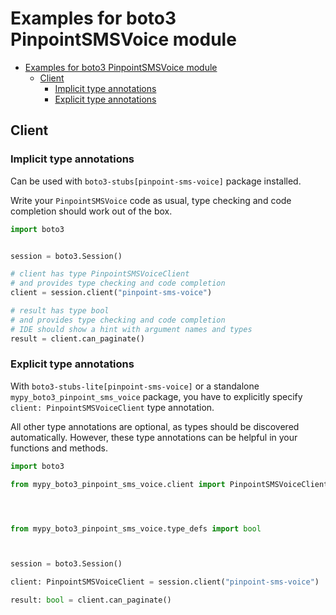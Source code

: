 <a id="examples-for-boto3-pinpointsmsvoice-module"></a>

# Examples for boto3 PinpointSMSVoice module

- [Examples for boto3 PinpointSMSVoice module](#examples-for-boto3-pinpointsmsvoice-module)
  - [Client](#client)
    - [Implicit type annotations](#implicit-type-annotations)
    - [Explicit type annotations](#explicit-type-annotations)

<a id="client"></a>

## Client

<a id="implicit-type-annotations"></a>

### Implicit type annotations

Can be used with `boto3-stubs[pinpoint-sms-voice]` package installed.

Write your `PinpointSMSVoice` code as usual, type checking and code completion
should work out of the box.

```python
import boto3


session = boto3.Session()

# client has type PinpointSMSVoiceClient
# and provides type checking and code completion
client = session.client("pinpoint-sms-voice")

# result has type bool
# and provides type checking and code completion
# IDE should show a hint with argument names and types
result = client.can_paginate()
```

<a id="explicit-type-annotations"></a>

### Explicit type annotations

With `boto3-stubs-lite[pinpoint-sms-voice]` or a standalone
`mypy_boto3_pinpoint_sms_voice` package, you have to explicitly specify
`client: PinpointSMSVoiceClient` type annotation.

All other type annotations are optional, as types should be discovered
automatically. However, these type annotations can be helpful in your functions
and methods.

```python
import boto3

from mypy_boto3_pinpoint_sms_voice.client import PinpointSMSVoiceClient




from mypy_boto3_pinpoint_sms_voice.type_defs import bool



session = boto3.Session()

client: PinpointSMSVoiceClient = session.client("pinpoint-sms-voice")

result: bool = client.can_paginate()
```
